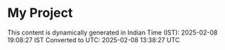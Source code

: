 # My Project

This content is dynamically generated in Indian Time (IST): 2025-02-08 19:08:27 IST
Converted to UTC: 2025-02-08 13:38:27 UTC
